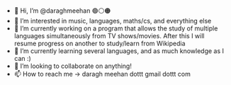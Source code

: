 - 👋 Hi, I’m @daraghmeehan 🟢⚪🟠
- 👀 I’m interested in music, languages, maths/cs, and everything else
- 🔭 I’m currently working on a program that allows the study of multiple languages simultaneously from TV shows/movies. After this I will resume progress on another to study/learn from Wikipedia
- 🌱 I’m currently learning several languages, and as much knowledge as I can :)
- 💞️ I’m looking to collaborate on anything!
- 📫 How to reach me -> daragh meehan dottt gmail dottt com

<!--
**daraghmeehan/daraghmeehan** is a ✨ _special_ ✨ repository because its `README.md` (this file) appears on your GitHub profile.

Here are some ideas to get you started:

- 🔭 I’m currently working on ...
- 🌱 I’m currently learning ...
- 👯 I’m looking to collaborate on ...
- 🤔 I’m looking for help with ...
- 💬 Ask me about ...
- 📫 How to reach me: ...
- 😄 Pronouns: ...
- ⚡ Fun fact: ...
-->
